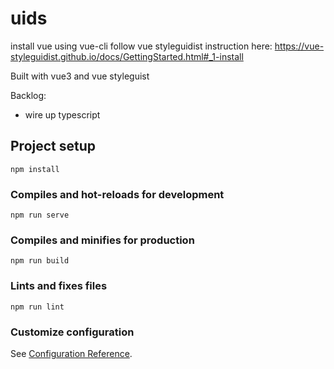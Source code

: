 # uids

install vue using vue-cli
follow vue styleguidist instruction here: https://vue-styleguidist.github.io/docs/GettingStarted.html#_1-install

Built with vue3 and vue styleguist

Backlog:
- wire up typescript

## Project setup
```
npm install
```

### Compiles and hot-reloads for development
```
npm run serve
```

### Compiles and minifies for production
```
npm run build
```

### Lints and fixes files
```
npm run lint
```

### Customize configuration
See [Configuration Reference](https://cli.vuejs.org/config/).
